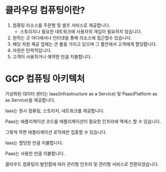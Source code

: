 # 클라우딩 컴퓨팅이란?

1. 컴퓨팅 리소스를 주문형 및 셀프 서비스로 제공합니다.
   - 스토리지나 필요한 네트워크에 사용자의 개입이 필요하지 않습니다.
1. 원하는 곳 어디에서나 인터넷을 통해 리소스에 접근할수 있습니다.
1. 해당 자원 제공 업체는 큰 풀을 가지고 있으며 그 풀안에서 고객에게 할당합니다.
1. 자원은 탄력적입니다.
1. 고객이 사용하거나 예약한 만큼 지불합니다.

# GCP 컴퓨팅 아키텍처

가상화된 데이터 센터는 Iaas(Infrastructure as a Service) 및 Paas(Platform as as Service)을 제공합니다.

Iaas는 원시 컴퓨팅, 스토라지, 네트워크를 제공합니다.

Paas는 애플리케이션 코드를 애플리케이션이 필요한 인프라에 액세스 할 수 있습니다.

그렇게 하면 애플리케이션 로직에만 집중할 수 있습니다.

Iaas는 할당한 만큼 지불합니다.

Paas는 사용한 만큼 지불합니다.

클라우드 컴퓨팅이 발전함에 따라 관리형 인프라 및 관리형 서비스로 전환되었습니다.
